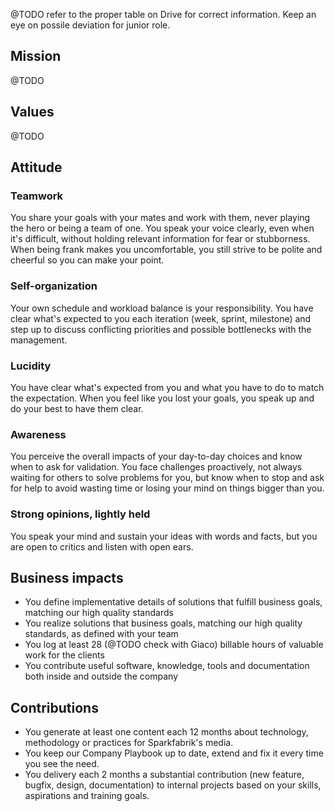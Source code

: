 @TODO refer to the proper table on Drive for correct information.
Keep an eye on possile deviation for junior role.

## Mission

@TODO

## Values

@TODO

## Attitude

### Teamwork

You share your goals with your mates and work with them, never playing the hero or being a team of one. You speak your voice clearly, even when it's difficult, without holding relevant information for fear or stubborness. When being frank makes you uncomfortable, you still strive to be polite and cheerful so you can make your point.

### Self-organization

Your own schedule and workload balance is your responsibility. You have clear what's expected to you each iteration (week, sprint, milestone) and step up to discuss conflicting priorities and possible bottlenecks with the management.

### Lucidity

You have clear what's expected from you and what you have to do to match the expectation. When you feel like you lost your goals, you speak up and do your best to have them clear.

### Awareness

You perceive the overall impacts of your day-to-day choices and know when to ask for validation. You face challenges proactively, not always waiting for others to solve problems for you, but know when to stop and ask for help to avoid wasting time or losing your mind on things bigger than you.

### Strong opinions, lightly held

You speak your mind and sustain your ideas with words and facts, but you are open to critics and listen with open ears.

## Business impacts

* You define implementative details of solutions that fulfill business goals, matching our high quality standards
* You realize solutions that business goals, matching our high quality standards, as defined with your team
* You log at least 28 (@TODO check with Giaco) billable hours of valuable work for the clients
* You contribute useful software, knowledge, tools and documentation both inside and outside the company

## Contributions

* You generate at least one content each 12 months about technology, methodology or practices for Sparkfabrik's media.
* You keep our Company Playbook up to date, extend and fix it every time you see the need.
* You delivery each 2 months a substantial contribution (new feature, bugfix, design, documentation) to internal projects based on your skills, aspirations and training goals.
